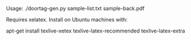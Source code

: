Usage: ./doortag-gen.py sample-list.txt sample-back.pdf


Requires xelatex. Install on Ubuntu machines with:

apt-get install texlive-xetex texlive-latex-recommended texlive-latex-extra
